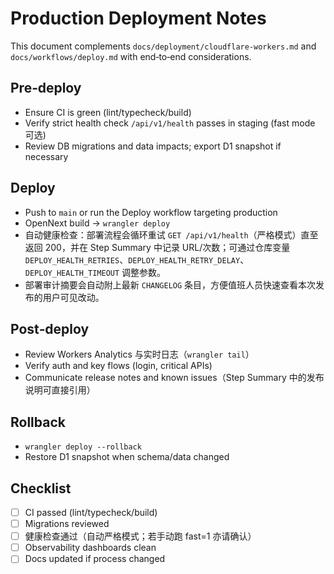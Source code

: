 # Production Deployment Notes

This document complements `docs/deployment/cloudflare-workers.md` and `docs/workflows/deploy.md` with end‑to‑end considerations.

## Pre‑deploy
- Ensure CI is green (lint/typecheck/build)
- Verify strict health check `/api/v1/health` passes in staging (fast mode 可选)
- Review DB migrations and data impacts; export D1 snapshot if necessary

## Deploy
- Push to `main` or run the Deploy workflow targeting production
- OpenNext build → `wrangler deploy`
- 自动健康检查：部署流程会循环重试 `GET /api/v1/health`（严格模式）直至返回 200，并在 Step Summary 中记录 URL/次数；可通过仓库变量 `DEPLOY_HEALTH_RETRIES`、`DEPLOY_HEALTH_RETRY_DELAY`、`DEPLOY_HEALTH_TIMEOUT` 调整参数。
- 部署审计摘要会自动附上最新 `CHANGELOG` 条目，方便值班人员快速查看本次发布的用户可见改动。

## Post‑deploy
- Review Workers Analytics 与实时日志（`wrangler tail`）
- Verify auth and key flows (login, critical APIs)
- Communicate release notes and known issues（Step Summary 中的发布说明可直接引用）

## Rollback
- `wrangler deploy --rollback`
- Restore D1 snapshot when schema/data changed

## Checklist
- [ ] CI passed (lint/typecheck/build)
- [ ] Migrations reviewed
- [ ] 健康检查通过（自动严格模式；若手动跑 fast=1 亦请确认）
- [ ] Observability dashboards clean
- [ ] Docs updated if process changed
